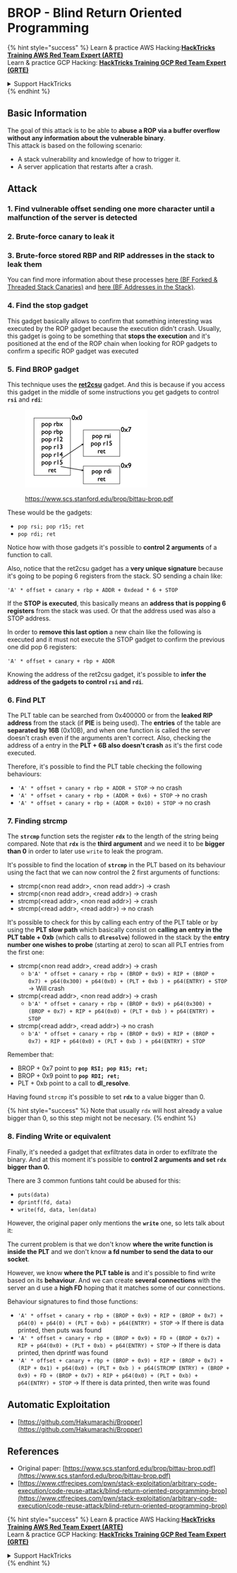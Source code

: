 # BROP - Blind Return Oriented Programming

{% hint style="success" %}
Learn & practice AWS Hacking:<img src="../../.gitbook/assets/arte.png" alt="" data-size="line">[**HackTricks Training AWS Red Team Expert (ARTE)**](https://training.hacktricks.xyz/courses/arte)<img src="../../.gitbook/assets/arte.png" alt="" data-size="line">\
Learn & practice GCP Hacking: <img src="../../.gitbook/assets/grte.png" alt="" data-size="line">[**HackTricks Training GCP Red Team Expert (GRTE)**<img src="../../.gitbook/assets/grte.png" alt="" data-size="line">](https://training.hacktricks.xyz/courses/grte)

<details>

<summary>Support HackTricks</summary>

* Check the [**subscription plans**](https://github.com/sponsors/carlospolop)!
* **Join the** 💬 [**Discord group**](https://discord.gg/hRep4RUj7f) or the [**telegram group**](https://t.me/peass) or **follow** us on **Twitter** 🐦 [**@hacktricks\_live**](https://twitter.com/hacktricks\_live)**.**
* **Share hacking tricks by submitting PRs to the** [**HackTricks**](https://github.com/carlospolop/hacktricks) and [**HackTricks Cloud**](https://github.com/carlospolop/hacktricks-cloud) github repos.

</details>
{% endhint %}

## Basic Information

The goal of this attack is to be able to **abuse a ROP via a buffer overflow without any information about the vulnerable binary**.\
This attack is based on the following scenario:

* A stack vulnerability and knowledge of how to trigger it.
* A server application that restarts after a crash.

## Attack

### **1. Find vulnerable offset** sending one more character until a malfunction of the server is detected

### **2. Brute-force canary** to leak it

### **3. Brute-force stored RBP and RIP** addresses in the stack to leak them

You can find more information about these processes [here (BF Forked & Threaded Stack Canaries)](../common-binary-protections-and-bypasses/stack-canaries/bf-forked-stack-canaries.md) and [here (BF Addresses in the Stack)](../common-binary-protections-and-bypasses/pie/bypassing-canary-and-pie.md).

### **4. Find the stop gadget**

This gadget basically allows to confirm that something interesting was executed by the ROP gadget because the execution didn't crash. Usually, this gadget is going to be something that **stops the execution** and it's positioned at the end of the ROP chain when looking for ROP gadgets to confirm a specific ROP gadget was executed

### **5. Find BROP gadget**

This technique uses the [**ret2csu**](ret2csu.md) gadget. And this is because if you access this gadget in the middle of some instructions you get gadgets to control **`rsi`** and **`rdi`**:

<figure><img src="../../.gitbook/assets/image (1) (1) (1) (1) (1) (1) (1).png" alt="" width="278"><figcaption><p><a href="https://www.scs.stanford.edu/brop/bittau-brop.pdf">https://www.scs.stanford.edu/brop/bittau-brop.pdf</a></p></figcaption></figure>

These would be the gadgets:

* `pop rsi; pop r15; ret`
* `pop rdi; ret`

Notice how with those gadgets it's possible to **control 2 arguments** of a function to call.

Also, notice that the ret2csu gadget has a **very unique signature** because it's going to be poping 6 registers from the stack. SO sending a chain like:

`'A' * offset + canary + rbp + ADDR + 0xdead * 6 + STOP`

If the **STOP is executed**, this basically means an **address that is popping 6 registers** from the stack was used. Or that the address used was also a STOP address.

In order to **remove this last option** a new chain like the following is executed and it must not execute the STOP gadget to confirm the previous one did pop 6 registers:

`'A' * offset + canary + rbp + ADDR`

Knowing the address of the ret2csu gadget, it's possible to **infer the address of the gadgets to control `rsi` and `rdi`**.

### 6. Find PLT

The PLT table can be searched from 0x400000 or from the **leaked RIP address** from the stack (if **PIE** is being used). The **entries** of the table are **separated by 16B** (0x10B), and when one function is called the server doesn't crash even if the arguments aren't correct. Also, checking the address of a entry in the **PLT + 6B also doesn't crash** as it's the first code executed.

Therefore, it's possible to find the PLT table checking the following behaviours:

* `'A' * offset + canary + rbp + ADDR + STOP` -> no crash
* `'A' * offset + canary + rbp + (ADDR + 0x6) + STOP` -> no crash
* `'A' * offset + canary + rbp + (ADDR + 0x10) + STOP` -> no crash

### 7. Finding strcmp

The **`strcmp`** function sets the register **`rdx`** to the length of the string being compared. Note that **`rdx`** is the **third argument** and we need it to be **bigger than 0** in order to later use `write` to leak the program.

It's possible to find the location of **`strcmp`** in the PLT based on its behaviour using the fact that we can now control the 2 first arguments of functions:

* strcmp(\<non read addr>, \<non read addr>) -> crash
* strcmp(\<non read addr>, \<read addr>) -> crash
* strcmp(\<read addr>, \<non read addr>) -> crash
* strcmp(\<read addr>, \<read addr>) -> no crash

It's possible to check for this by calling each entry of the PLT table or by using the **PLT slow path** which basically consist on **calling an entry in the PLT table + 0xb** (which calls to **`dlresolve`**) followed in the stack by the **entry number one wishes to probe** (starting at zero) to scan all PLT entries from the first one:

* strcmp(\<non read addr>, \<read addr>) -> crash
  * `b'A' * offset + canary + rbp + (BROP + 0x9) + RIP + (BROP + 0x7) + p64(0x300) + p64(0x0) + (PLT + 0xb ) + p64(ENTRY) + STOP` -> Will crash
* strcmp(\<read addr>, \<non read addr>) -> crash
  * `b'A' * offset + canary + rbp + (BROP + 0x9) + p64(0x300) + (BROP + 0x7) + RIP + p64(0x0) + (PLT + 0xb ) + p64(ENTRY) + STOP`
* strcmp(\<read addr>, \<read addr>) -> no crash
  * `b'A' * offset + canary + rbp + (BROP + 0x9) + RIP + (BROP + 0x7) + RIP + p64(0x0) + (PLT + 0xb ) + p64(ENTRY) + STOP`

Remember that:

* BROP + 0x7 point to **`pop RSI; pop R15; ret;`**
* BROP + 0x9 point to **`pop RDI; ret;`**
* PLT + 0xb point to a call to **dl\_resolve**.

Having found `strcmp` it's possible to set **`rdx`** to a value bigger than 0.

{% hint style="success" %}
Note that usually `rdx` will host already a value bigger than 0, so this step might not be necesary.
{% endhint %}

### 8. Finding Write or equivalent

Finally, it's needed a gadget that exfiltrates data in order to exfiltrate the binary. And at this moment it's possible to **control 2 arguments and set `rdx` bigger than 0.**

There are 3 common funtions taht could be abused for this:

* `puts(data)`
* `dprintf(fd, data)`
* `write(fd, data, len(data)`

However, the original paper only mentions the **`write`** one, so lets talk about it:

The current problem is that we don't know **where the write function is inside the PLT** and we don't know **a fd number to send the data to our socket**.

However, we know **where the PLT table is** and it's possible to find write based on its **behaviour**. And we can create **several connections** with the server an d use a **high FD** hoping that it matches some of our connections.

Behaviour signatures to find those functions:

* `'A' * offset + canary + rbp + (BROP + 0x9) + RIP + (BROP + 0x7) + p64(0) + p64(0) + (PLT + 0xb) + p64(ENTRY) + STOP` -> If there is data printed, then puts was found
* `'A' * offset + canary + rbp + (BROP + 0x9) + FD + (BROP + 0x7) + RIP + p64(0x0) + (PLT + 0xb) + p64(ENTRY) + STOP` -> If there is data printed, then dprintf was found
* `'A' * offset + canary + rbp + (BROP + 0x9) + RIP + (BROP + 0x7) + (RIP + 0x1) + p64(0x0) + (PLT + 0xb ) + p64(STRCMP ENTRY) + (BROP + 0x9) + FD + (BROP + 0x7) + RIP + p64(0x0) + (PLT + 0xb) + p64(ENTRY) + STOP` -> If there is data printed, then write was found

## Automatic Exploitation

* [https://github.com/Hakumarachi/Bropper](https://github.com/Hakumarachi/Bropper)

## References

* Original paper: [https://www.scs.stanford.edu/brop/bittau-brop.pdf](https://www.scs.stanford.edu/brop/bittau-brop.pdf)
* [https://www.ctfrecipes.com/pwn/stack-exploitation/arbitrary-code-execution/code-reuse-attack/blind-return-oriented-programming-brop](https://www.ctfrecipes.com/pwn/stack-exploitation/arbitrary-code-execution/code-reuse-attack/blind-return-oriented-programming-brop)

{% hint style="success" %}
Learn & practice AWS Hacking:<img src="../../.gitbook/assets/arte.png" alt="" data-size="line">[**HackTricks Training AWS Red Team Expert (ARTE)**](https://training.hacktricks.xyz/courses/arte)<img src="../../.gitbook/assets/arte.png" alt="" data-size="line">\
Learn & practice GCP Hacking: <img src="../../.gitbook/assets/grte.png" alt="" data-size="line">[**HackTricks Training GCP Red Team Expert (GRTE)**<img src="../../.gitbook/assets/grte.png" alt="" data-size="line">](https://training.hacktricks.xyz/courses/grte)

<details>

<summary>Support HackTricks</summary>

* Check the [**subscription plans**](https://github.com/sponsors/carlospolop)!
* **Join the** 💬 [**Discord group**](https://discord.gg/hRep4RUj7f) or the [**telegram group**](https://t.me/peass) or **follow** us on **Twitter** 🐦 [**@hacktricks\_live**](https://twitter.com/hacktricks\_live)**.**
* **Share hacking tricks by submitting PRs to the** [**HackTricks**](https://github.com/carlospolop/hacktricks) and [**HackTricks Cloud**](https://github.com/carlospolop/hacktricks-cloud) github repos.

</details>
{% endhint %}
